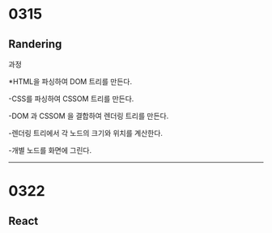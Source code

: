 # 0315
## Randering
  과정
  
  *HTML을 파싱하여 DOM 트리를 만든다.
  
  -CSS를 파싱하여 CSSOM 트리를 만든다.
  
  -DOM 과 CSSOM 을 결합하여 렌더링 트리를 만든다.
  
  -렌더링 트리에서 각 노드의 크기와 위치를 계산한다.
  
  -개별 노드를 화면에 그린다.
  
-------------
# 0322
## React
